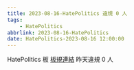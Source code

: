```yaml
---
title: 2023-08-16-HatePolitics 違規 0 人
tags:
    - HatePolitics
abbrlink: 2023-08-16-HatePolitics
date: HatePolitics-2023-08-16 12:00:00
---
```

HatePolitics 板 [板規連結](https://www.ptt.cc/bbs/HatePolitics/M.1617115262.A.D60.html)
昨天違規 0 人
